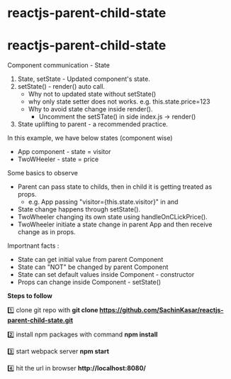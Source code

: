 # reactjs-parent-child-state
# reactjs-parent-child-state

Component communication - State

1. State, setState - Updated component's state.
2. setState() - render() auto call.
     - Why not to updated state without setState()
     - why only state setter does not works. e.g. this.state.price=123
     - Why to avoid state change inside render().
        - Uncomment the setSTate() in side index.js -> render() 
3. State uplifting to parent - a recommended practice.
  

In this example, we have below states (component wise)
- App component - state =  visitor
- TwoWHeeler - state = price

Some basics to observe

- Parent can pass state to childs, then in child it is getting treated as props.
   - e.g. App passing "visitor={this.state.visitor}" in <TwoWheeler> and <FourWheeler>
- State change happens through setState().
- TwoWheeler changing its own state using handleOnCLickPrice().
- TwoWheeler initiate a state change in parent App and then receive change as in props.
 
Importnant facts :
- State can get initial value from parent Component
- State can "NOT" be changed by parent Component
- State can set default values inside Component - constructor	
- Props can change inside Component - setState()



**Steps to follow**

:one: clone git repo with 
**git clone https://github.com/SachinKasar/reactjs-parent-child-state.git**

:two: install npm packages with command
**npm install**

:three: start webpack server
**npm start**

:four: hit the url in browser **http://localhost:8080/**



